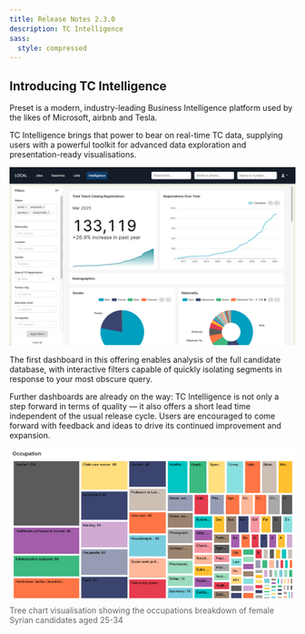 ```yaml
---
title: Release Notes 2.3.0
description: TC Intelligence
sass:
  style: compressed
---
```

## Introducing TC Intelligence
Preset is a modern, industry-leading Business Intelligence platform used by the likes of Microsoft,
airbnb and Tesla. 

TC Intelligence brings that power to bear on real-time TC data, supplying 
users with a powerful toolkit for advanced data exploration and presentation-ready visualisations.

<div class="card-image-container-narrow">
  <img src="./../assets/images/v230/TCIntelligenceFilters.png" 
        alt="TC Logo" class="card-image">
</div>

The first dashboard in this offering enables analysis of the full candidate database, with 
interactive filters capable of quickly isolating segments in response to your most obscure query. 

Further dashboards are already on the way: TC Intelligence is not only a step forward in terms of 
quality — it also offers a short lead time independent of the usual release cycle. Users are 
encouraged to come forward with feedback and ideas to drive its continued improvement and expansion.

<div class="card-image-container-narrow">
  <img src="./../assets/images/v230/TCIOccupationTreeChart.png" 
       alt="Tree chart visualisation showing the occupations breakdown of female Syrian candidates" 
       class="card-image">
  <div style="color: #666; margin-top: 4px;">
    Tree chart visualisation showing the occupations breakdown of female Syrian candidates aged 25-34
  </div>
</div>

